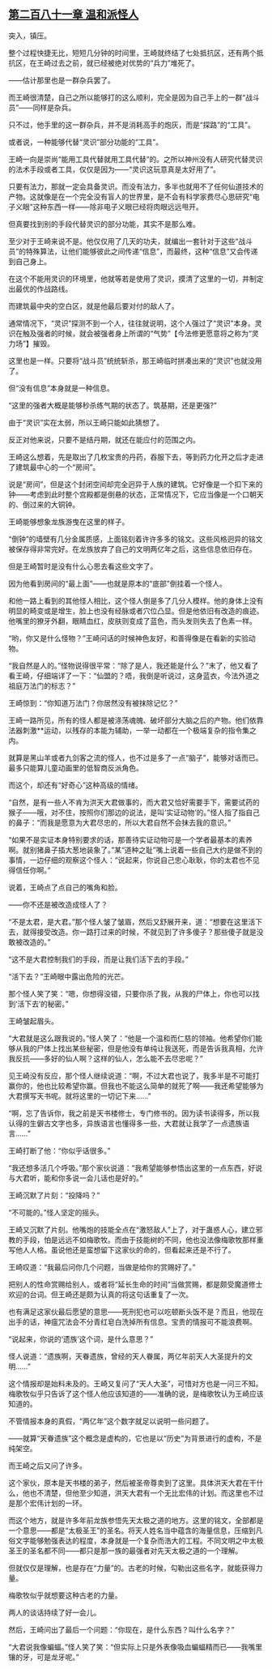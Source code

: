 ## [第二百八十一章 温和派怪人](https://www.xxbiquge.com/11_11207/9180078.html)


  突入，镇压。

  整个过程快捷无比，短短几分钟的时间里，王崎就终结了七处抵抗区，还有两个抵抗区，在王崎过去之前，就已经被绝对优势的“兵力”堆死了。

  ——估计那里也是一群杂兵罢了。

  而王崎很清楚，自己之所以能够打的这么顺利，完全是因为自己手上的一群“战斗员”——同样是杂兵。

  只不过，他手里的这一群杂兵，并不是消耗高手的炮灰，而是“探路”的“工具”。

  或者说，一种能够代替“灵识”部分功能的“工具”。

  王崎一向是崇尚“能用工具代替就用工具代替”的。之所以神州没有人研究代替灵识的法术手段或者工具，仅仅是因为——“灵识这玩意真是太好用了”。

  只要有法力，那就一定会具备灵识。而没有法力，多半也就用不了任何仙道技术的产物。这就像是在一个完全没有盲人的世界里，是不会有科学家费尽心思研究“电子义眼”这种东西一样——除非电子义眼已经将肉眼远远甩开。

  但真要找到别的手段代替灵识的部分功能，其实不是那么难。

  至少对于王崎来说不是。他仅仅用了几天的功夫，就编出一套针对于这些“战斗员”的特殊算法，让他们能够彼此之间传递“信息”，而最终，这种“信息”又会传递到自己身上。

  在这个不能用灵识的环境里，他就等若是使用了灵识，摸清了这里的一切，并制定出最优的作战路线。

  而建筑最中央的空白区，就是他最后要对付的敌人了。

  通常情况下，“灵识”探测不到一个人，往往就说明，这个人强过了“灵识”本身。灵识在触及强者的时候，就会被强者身上所谓的“气势”【今法修更愿意将之称为“灵力场”】摧毁。

  这里也是一样。只要将“战斗员”统统斩杀，那王崎临时拼凑出来的“灵识”也就没用了。

  但“没有信息”本身就是一种信息。

  “这里的强者大概是能够秒杀练气期的状态了。筑基期，还是更强?”

  由于“灵识”实在太弱，所以王崎只能如此猜想了。

  反正对他来说，只要不是结丹期，就还在能应付的范围之内。

  王崎这么想着，先是取出了几枚宝贵的丹药，吞服下去，等到药力化开之后才走进了建筑最中心的一个“房间”。

  说是“房间”，但是这个封闭空间却完全迥异于人族的建筑。它好像是一个扣下来的钟——考虑到此时整个宫殿都是倒悬的状态，正常情况下，它应当像是一个口朝天的、倒过来的大铜钟。

  王崎能够想象龙族游曳在这里的样子。

  “倒钟”的墙壁有几分金属质感，上面铭刻着许许多多的铭文。这些风格迥异的铭文被保存得非常完好。在龙族放弃了自己的文明两亿年之后，这些信息依旧存在。

  但是王崎暂时是没有什么心思去看这些文字了。

  因为他看到房间的“最上面”——也就是原本的“底部”倒挂着一个怪人。

  和他一路上看到的其他怪人相比，这个怪人倒是多了几分人模样。他的身体上没有明显的畸变或是增生，脸上也没有经脉或者穴位凸显。但是他依旧有改造的痕迹。他嘴里的獠牙外翻，眼睛血红，皮肤则变成了蓝色，而头发则失去了色素一样。

  “哟，你又是什么怪物？”王崎问话的时候神色友好，和善得像是在看新的实验动物。

  “我自然是人的。”怪物说得很平常：“除了是人，我还能是什么？”末了，他又看了看王崎，仔细端详了一下：“仙盟的？唔，我倒是听说过，这身蓝衣，今法外道之祖庭万法门的标志？”

  王崎惊到：“你知道万法门？你居然没有被抹除记忆？”

  王崎一路所见，所有的怪人都是被涤荡魂魄、破坏部分大脑之后的产物。他们依靠法器刺激**运动，以残存的本能为辅助，一举一动都在一个极端复杂的指令集之内。

  就算是黑山羊或者九剑客之流的怪人，也不过是多了一点“脑子”，能够对话而已。最多只能算儿童动画里的低智商反派角色。

  而这个，却还有“好奇心”这种高级的情绪。

  “自然，是有一些人不肯为洪天大君做事的，而大君又恰好需要手下，需要试药的猴子——哦，对不住，按照你们那边的说法，是叫‘实证动物’的。”怪人指了指自己的鼻子：“而我是愿意为大君尽忠的，所以大君自然不会抹去我的意识。”

  “如果不是实证本身特别要求的话，那善待实证动物可是一个学者最基本的素养啊。就别猪鼻子插大葱地装象了。”某“道种之耻”嘴上说着一些自己大约是做不到的事情，一边仔细的观察这个怪人：“说起来，你说自己忠心耿耿，你的太君也不见得信任你啊。”

  说着，王崎点了点自己的嘴角和脸。

  ——你不还是被改造成怪人了？

  “不是太君，是大君。”那个怪人皱了皱眉，然后又舒展开来，道：“想要在这里活下去，就得接受改造。你一路打过来的时候，不就见到了许多傻子？那些傻子就是没敢被改造的。”

  “这不是大君控制我们的手段，而是让我们活下去的手段。”

  “活下去？”王崎眼中露出危险的光芒。

  那个怪人笑了笑：“嗯，你想得没错，只要你杀了我，从我的尸体上，你也可以找到‘活下去’的秘密。”

  王崎皱起眉头。

  “大君就是这么跟我说的。”怪人笑了：“他是一个温和而仁慈的领袖。他希望你们能够从我的尸体上找出某些秘密，但是他没有单纯让我送死，而是告诉我真相，允许我反抗——多好的仙人啊？这样的仙人，怎么能不去尽忠呢？”

  见王崎没有反应，那个怪人继续说道：“啊，不过大君也说了，我多半是不可能打赢你的，他也比较希望你赢。但我也不能这么简单的就死了啊——我还希望能够为大君撰写天书呢。就将这里的一切记下来……”

  “啊，忘了告诉你，我之前是天书楼修士，专门修书的。因为读书读得多，所以我认得的生僻古文字也多，异族语言也懂得多一些，大君就让我学了一点遗族语言……”

  王崎打断了他：“你似乎话很多。”

  “我还想多活几个呼吸。”那个家伙说道：“我希望能够参悟出这里的一点东西，好说与大君听，能和你多说一会儿话也是好的。”

  王崎沉默了片刻：“投降吗？”

  “不可能的。”怪人坚定的摇头。

  王崎又沉默了片刻。他嘴炮的技能全点在“激怒敌人”上了，对于蛊惑人心，建立邪教的手段，怕是远远不如梅歌牧。而由于技能树的不同，他也没法像梅歌牧那样重写他人人格。虽说他还是蛮想留下这家伙的命的，但看起来还是不行了。

  王崎叹道：“我最后问你几个问题，当做是给你的赏赐好了。”

  把别人的性命赏赐给别人，或者将“延长生命的时间”当做赏赐，都是颇受魔道修士欢迎的台词。但王崎还是颇为认真的将这句话重复了一次。

  也有满足这家伙最后愿望的意思——死刑犯也可以吃顿断头饭不是？而且，他现在出手的话，神瘟咒法会不分青红皂白洗掉所有信息。宝贵的情报可不能浪费啊。

  “说起来，你说的‘遗族’这个词，是什么意思？”

  怪人说道：“遗族啊，天眷遗族，曾经的天人眷属，两亿年前天人大圣提升的文明……”

  这个情报却是始料未及的。王崎又复问了“天人大圣”，可惜对方也是一问三不知。梅歌牧似乎只告诉了这个怪人他应该知道的——准确的说，是梅歌牧认为王崎应该知道的。

  不管情报本身的真假，“两亿年”这个数字就足以说明一些问题了。

  ——就算“天眷遗族”这个概念是虚构的，它也是以“历史”为背景进行的虚构，不是纯架空。

  而王崎之后又问了许多。

  这个家伙，原本是天书楼的弟子，然后被圣帝尊卖到了这里。具体洪天大君在干什么，他也不清楚，但他至少知道，洪天大君有一个无比宏伟的计划。而这里也不过是那个宏伟计划的一环。

  而这个地方，就是许多年前龙族参悟先天太极之道的地方。这里的铭文，全部都是一个意思——都是“太极圣王”的圣名。将天人姓名当中蕴含的海量信息，压缩到凡俗文字能够勉强表达的程度，本身就是一个复杂而浩大的工程。不同文明之中太极圣王的圣名都不同——都只是那一族的最强者对先天太极之道的一个理解。

  但就仅仅是理解，也是存在“力量”的。古老的时候，勾勒出这些名字，就能获得力量。

  梅歌牧似乎就想要这种古老的力量。

  两人的谈话持续了好一会儿。

  然后，王崎问出了最后一个问题：“你现在，是什么东西？叫什么名字？”

  “大君说我像蝙蝠。”怪人笑了笑：“但实际上只是外表像吸血蝙蝠精而已——我嘴里镶的牙，可是龙牙呢。”
